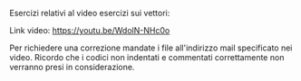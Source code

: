 Esercizi relativi al video esercizi sui vettori:

Link video: https://youtu.be/WdolN-NHc0o

Per richiedere una correzione mandate i file all'indirizzo mail specificato nei video. Ricordo che i codici non indentati e commentati correttamente non verranno presi in considerazione.
